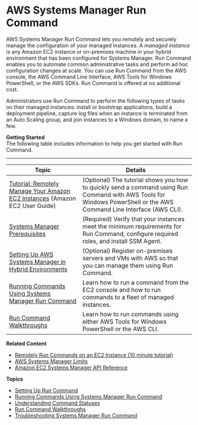 # AWS Systems Manager Run Command<a name="execute-remote-commands"></a>

AWS Systems Manager Run Command lets you remotely and securely manage the configuration of your managed instances\. A *managed instance* is any Amazon EC2 instance or on\-premises machine in your hybrid environment that has been configured for Systems Manager\. Run Command enables you to automate common administrative tasks and perform ad hoc configuration changes at scale\. You can use Run Command from the AWS console, the AWS Command Line Interface, AWS Tools for Windows PowerShell, or the AWS SDKs\. Run Command is offered at no additional cost\.

Administrators use Run Command to perform the following types of tasks on their managed instances: install or bootstrap applications, build a deployment pipeline, capture log files when an instance is terminated from an Auto Scaling group, and join instances to a Windows domain, to name a few\.

**Getting Started**  
The following table includes information to help you get started with Run Command\.


****  

| Topic | Details | 
| --- | --- | 
|  [Tutorial: Remotely Manage Your Amazon EC2 Instances](https://docs.aws.amazon.com/AWSEC2/latest/UserGuide/tutorial_run_command.html) \(Amazon EC2 User Guide\)  |  \(Optional\) The tutorial shows you how to quickly send a command using Run Command with AWS Tools for Windows PowerShell or the AWS Command Line Interface \(AWS CLI\)\.  | 
|  [Systems Manager Prerequisites](systems-manager-prereqs.md)  |  \(Required\) Verify that your instances meet the minimum requirements for Run Command, configure required roles, and install SSM Agent\.  | 
|  [Setting Up AWS Systems Manager in Hybrid Environments](systems-manager-managedinstances.md)  |  \(Optional\) Register on\-premises servers and VMs with AWS so that you can manage them using Run Command\.  | 
|  [Running Commands Using Systems Manager Run Command](run-command.md)  |  Learn how to run a command from the EC2 console and how to run commands to a fleet of managed instances\.  | 
|  [Run Command Walkthroughs](run-command-walkthroughs.md)  |  Learn how to run commands using either AWS Tools for Windows PowerShell or the AWS CLI\.  | 

**Related Content**
+ [Remotely Run Commands on an EC2 Instance \(10 minute tutorial\)](https://aws.amazon.com/getting-started/tutorials/remotely-run-commands-ec2-instance-systems-manager/)
+ [AWS Systems Manager Limits](https://docs.aws.amazon.com/general/latest/gr/aws_service_limits.html#limits_ssm)
+  [Amazon EC2 Systems Manager API Reference](https://docs.aws.amazon.com/ssm/latest/APIReference/) 

**Topics**
+ [Setting Up Run Command](sysman-rc-setting-up.md)
+ [Running Commands Using Systems Manager Run Command](run-command.md)
+ [Understanding Command Statuses](monitor-commands.md)
+ [Run Command Walkthroughs](run-command-walkthroughs.md)
+ [Troubleshooting Systems Manager Run Command](troubleshooting-remote-commands.md)